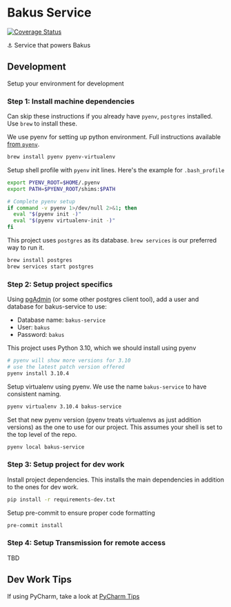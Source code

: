 # Bakus Service
[![Coverage Status](https://coveralls.io/repos/github/SirSeim/bakus-service/badge.svg?branch=main)](https://coveralls.io/github/SirSeim/bakus-service?branch=main)

⚓️ Service that powers Bakus

## Development
Setup your environment for development

### Step 1: Install machine dependencies
Can skip these instructions if you already have `pyenv`, `postgres` installed. Use `brew` to install these.

We use pyenv for setting up python environment. Full instructions available [from `pyenv`](https://github.com/pyenv/pyenv).
```bash
brew install pyenv pyenv-virtualenv
```
Setup shell profile with `pyenv` init lines. Here's the example for `.bash_profile`
```bash
export PYENV_ROOT=$HOME/.pyenv
export PATH=$PYENV_ROOT/shims:$PATH

# Complete pyenv setup
if command -v pyenv 1>/dev/null 2>&1; then
  eval "$(pyenv init -)"
  eval "$(pyenv virtualenv-init -)"
fi
```

This project uses `postgres` as its database. `brew services` is our preferred way to run it.
```bash
brew install postgres
brew services start postgres
```

### Step 2: Setup project specifics
Using [pgAdmin](https://www.pgadmin.org/download/) (or some other postgres client tool), add a user and database for bakus-service to use:
* Database name: `bakus-service`
* User: `bakus`
* Password: `bakus`

This project uses Python 3.10, which we should install using pyenv
```bash
# pyenv will show more versions for 3.10
# use the latest patch version offered
pyenv install 3.10.4
```

Setup virtualenv using pyenv. We use the name `bakus-service` to have consistent naming.
```bash
pyenv virtualenv 3.10.4 bakus-service
```
Set that new pyenv version (pyenv treats virtualenvs as just addition versions) as the one to use for our project. This assumes your shell is set to the top level of the repo.
```bash
pyenv local bakus-service
```

### Step 3: Setup project for dev work
Install project dependencies. This installs the main dependencies in addition to the ones for dev work.
```bash
pip install -r requirements-dev.txt
```

Setup pre-commit to ensure proper code formatting
```bash
pre-commit install
```

### Step 4: Setup Transmission for remote access
TBD

## Dev Work Tips

If using PyCharm, take a look at [PyCharm Tips](/docs/pycharm-tips.md)
